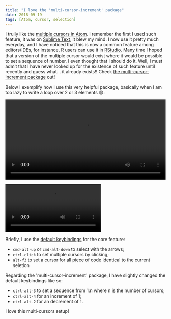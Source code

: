 ```yaml
---
title: "I love the 'multi-cursor-increment' package"
date: 2018-09-19
tags: [Atom, cursor, selection]
---
```


I trully like the [multiple cursors in Atom](https://flight-manual.atom.io/using-atom/sections/editing-and-deleting-text/#multiple-cursors-and-selections). I remember the first I used such feature, it was on [Sublime Text](http://www.sublimetext.com/), it blew my mind. I now use it pretty much everyday, and I have noticed that this is now a common feature among editors/IDEs, for instance, R users can use it in [RStudio](https://blog.rstudio.com/2015/05/06/rstudio-v0-99-preview-more-editor-enhancements/). Many time I hoped that a version of the multiple cursor would exist where it would be possible to set a sequence of number, I even thought that I should do it. Well, I must admit that I have never looked up for the existence of such feature until recently and guess what... it already exists!! Check
[the multi-cursor-increment package](https://atom.io/packages/multi-cursor-increment) out!

Below I exemplify how I use this very helpful package, basically when I am too lazy to write a loop over 2 or 3 elements :smile::

<video width="100%" controls>
 <source src="/notes/atom/assets/multicursors.webm" type="video/webm">
 Your browser does not support the video tag.
</video>


![](/notes/atom/assets/multicursors.webm)


Briefly, I use the [default keybindings](https://flight-manual.atom.io/using-atom/sections/editing-and-deleting-text/#multiple-cursors-and-selections) for the core feature:

- `cmd-alt-up` or `cmd-alt-down` to select with the arrows;
- `ctrl-click` to set multiple cursors by clicking;
- `alt-f3` to set a cursor for all piece of code identical to the current seletion

Regarding the 'multi-cursor-increment' package, I have slightly changed the
default keybindings like so:

- `ctrl-alt-3` to set a sequence from 1:n where n is the number of cursors;
- `ctrl-alt-4` for an increment of 1;
- `ctrl-alt-2` for an decrement of 1.

I love this multi-cursors setup!
